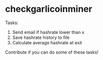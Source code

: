 # checkgarlicoinminer


Tasks:
1. Send email if hashrate lower than x
2. Save hashrate history to file
3. Calculate average hashrate at exit


Contribute if you can do some of these tasks!
